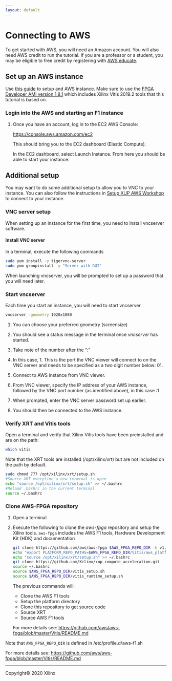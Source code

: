 ```yaml
---
layout: default
---
```


# Connecting to AWS

To get started with AWS, you will need an Amazon account. You will also need AWS credit to run the tutorial. If you are a professor or a student, you may be eligible to free credit by registering with [AWS educate](https://aws.amazon.com/education/awseducate/).

## Set up an AWS instance

Use [this guide](https://docs.aws.amazon.com/efs/latest/ug/gs-step-one-create-ec2-resources.html) to setup and AWS instance. Make sure to use the [FPGA Developer AMI version 1.8.1](https://aws.amazon.com/marketplace/pp/B06VVYBLZZ/ref=portal_asin_url) which includes Xilinx Vitis 2019.2 tools that this tutorial is based on.

### Login into the AWS and starting an F1 instance

1. Once you have an account, log in to the EC2 AWS Console:

    https://console.aws.amazon.com/ec2

    This should bring you to the EC2 dashboard (Elastic Compute).

    In the EC2 dashboard, select Launch Instance. From here you should be able to start your instance.

## Additional setup

You may want to do some additional setup to allow you to VNC to your instance. You can also follow the instructions in [Setup XUP AWS Workshop](setup_xup_aws_workshop.md) to connect to your instance.

### VNC server setup

When setting up an instance for the first time, you need to install vncserver software.

#### Install VNC server
In a terminal, execute the following commands

```sh
sudo yum install -y tigervnc-server
sudo yum groupinstall -y "Server with GUI"
```

When launching vncserver, you will be prompted to set up a password that you will need later.

### Start vncserver

Each time you start an instance, you will need to start vncserver

```sh
vncserver -geometry 1920x1080
```

1. You can choose your preferred geometry (screensize)

1. You should see a status message in the terminal once *vncserver* has started.

1. Take note of the number after the “:”

1. In this case, 1. This is the port the VNC viewer will connect to on the VNC server and needs to be specified as a two digit number below: 01.

1. Connect to AWS instance from VNC viewer.

1. From VNC viewer, specify the IP address of your AWS instance, followed by the VNC port number (as identified above), in this case :1

1. When prompted, enter the VNC server password set up earlier.

1. You should then be connected to the AWS instance.


### Verify XRT and Vitis tools

Open a terminal and verify that Xilinx Vitis tools have been preinstalled and are on the path:

```sh
which vitis
```

Note that the XRT tools are installed (/opt/xilinx/xrt) but are not included on the path by default.

```sh
sudo chmod 777 /opt/xilinx/xrt/setup.sh
#Source XRT everytime a new terminal is open
echo "source /opt/xilinx/xrt/setup.sh" >> ~/.bashrc
#Reload .bashrc in the current terminal
source ~/.bashrc
```

### Clone AWS-FPGA repository

1. Open a terminal

1. Execute the following to clone the *aws-fpga* repository and setup the Xilinx tools. `aws-fpga` includes the AWS F1 tools, Hardware Development Kit (HDK) and documentation

    ```sh
    git clone https://github.com/aws/aws-fpga $AWS_FPGA_REPO_DIR -b v1.4.14
    echo "export PLATFORM_REPO_PATHS=$AWS_FPGA_REPO_DIR/Vitis/aws_platform/xilinx_aws-vu9p-f1_shell-v04261818_201920_2/" >> ~/.bashrc
    echo "source /opt/xilinx/xrt/setup.sh" >> ~/.bashrc
    git clone https://github.com/Xilinx/xup_compute_acceleration.git
    source ~/.bashrc
    source $AWS_FPGA_REPO_DIR/vitis_setup.sh
    source $AWS_FPGA_REPO_DIR/vitis_runtime_setup.sh
    ```

    The previous commands will: 
    - Clone the AWS F1 tools
    - Setup the platform directory
    - Clone this repository to get source code
    - Source XRT
    - Source AWS F1 tools

    For more details see: https://github.com/aws/aws-fpga/blob/master/Vitis/README.md


  Note that `AWS_FPGA_REPO_DIR` is defined in /etc/profile.d/aws-f1.sh

For more details see: https://github.com/aws/aws-fpga/blob/master/Vitis/README.md

---------------------------------------
Copyright&copy; 2020 Xilinx